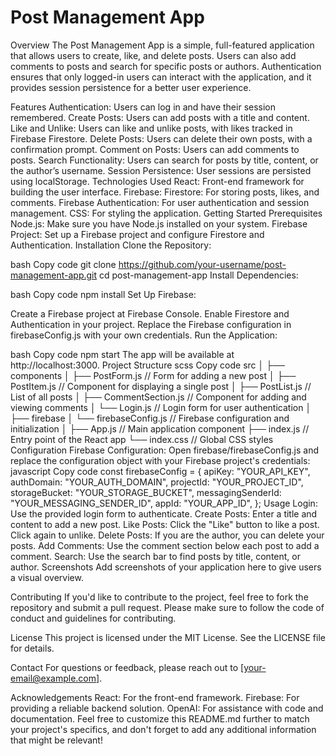 # Post Management App
Overview
The Post Management App is a simple, full-featured application that allows users to create, like, and delete posts. Users can also add comments to posts and search for specific posts or authors. Authentication ensures that only logged-in users can interact with the application, and it provides session persistence for a better user experience.

Features
Authentication: Users can log in and have their session remembered.
Create Posts: Users can add posts with a title and content.
Like and Unlike: Users can like and unlike posts, with likes tracked in Firebase Firestore.
Delete Posts: Users can delete their own posts, with a confirmation prompt.
Comment on Posts: Users can add comments to posts.
Search Functionality: Users can search for posts by title, content, or the author’s username.
Session Persistence: User sessions are persisted using localStorage.
Technologies Used
React: Front-end framework for building the user interface.
Firebase:
Firestore: For storing posts, likes, and comments.
Firebase Authentication: For user authentication and session management.
CSS: For styling the application.
Getting Started
Prerequisites
Node.js: Make sure you have Node.js installed on your system.
Firebase Project: Set up a Firebase project and configure Firestore and Authentication.
Installation
Clone the Repository:

bash
Copy code
git clone https://github.com/your-username/post-management-app.git
cd post-management-app
Install Dependencies:

bash
Copy code
npm install
Set Up Firebase:

Create a Firebase project at Firebase Console.
Enable Firestore and Authentication in your project.
Replace the Firebase configuration in firebaseConfig.js with your own credentials.
Run the Application:

bash
Copy code
npm start
The app will be available at http://localhost:3000.
Project Structure
scss
Copy code
src
│
├── components
│   ├── PostForm.js          // Form for adding a new post
│   ├── PostItem.js          // Component for displaying a single post
│   ├── PostList.js          // List of all posts
│   ├── CommentSection.js    // Component for adding and viewing comments
│   └── Login.js             // Login form for user authentication
│
├── firebase
│   └── firebaseConfig.js    // Firebase configuration and initialization
│
├── App.js                   // Main application component
├── index.js                 // Entry point of the React app
└── index.css                // Global CSS styles
Configuration
Firebase Configuration:
Open firebase/firebaseConfig.js and replace the configuration object with your Firebase project's credentials:
javascript
Copy code
const firebaseConfig = {
  apiKey: "YOUR_API_KEY",
  authDomain: "YOUR_AUTH_DOMAIN",
  projectId: "YOUR_PROJECT_ID",
  storageBucket: "YOUR_STORAGE_BUCKET",
  messagingSenderId: "YOUR_MESSAGING_SENDER_ID",
  appId: "YOUR_APP_ID",
};
Usage
Login: Use the provided login form to authenticate.
Create Posts: Enter a title and content to add a new post.
Like Posts: Click the "Like" button to like a post. Click again to unlike.
Delete Posts: If you are the author, you can delete your posts.
Add Comments: Use the comment section below each post to add a comment.
Search: Use the search bar to find posts by title, content, or author.
Screenshots
Add screenshots of your application here to give users a visual overview.

Contributing
If you'd like to contribute to the project, feel free to fork the repository and submit a pull request. Please make sure to follow the code of conduct and guidelines for contributing.

License
This project is licensed under the MIT License. See the LICENSE file for details.

Contact
For questions or feedback, please reach out to [your-email@example.com].

Acknowledgements
React: For the front-end framework.
Firebase: For providing a reliable backend solution.
OpenAI: For assistance with code and documentation.
Feel free to customize this README.md further to match your project's specifics, and don't forget to add any additional information that might be relevant!
